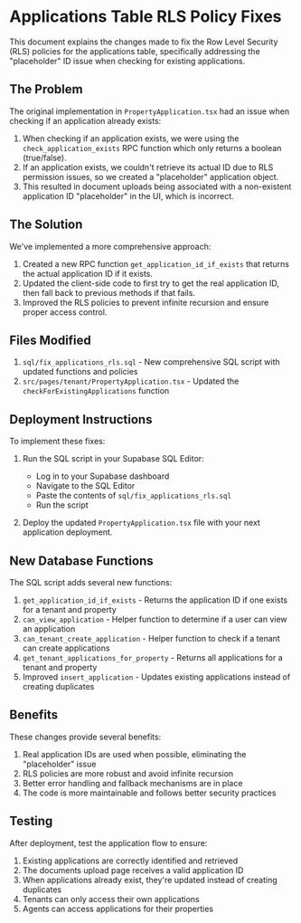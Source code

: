 # Applications Table RLS Policy Fixes

This document explains the changes made to fix the Row Level Security (RLS) policies for the applications table, specifically addressing the "placeholder" ID issue when checking for existing applications.

## The Problem

The original implementation in `PropertyApplication.tsx` had an issue when checking if an application already exists:

1. When checking if an application exists, we were using the `check_application_exists` RPC function which only returns a boolean (true/false).
2. If an application exists, we couldn't retrieve its actual ID due to RLS permission issues, so we created a "placeholder" application object.
3. This resulted in document uploads being associated with a non-existent application ID "placeholder" in the UI, which is incorrect.

## The Solution

We've implemented a more comprehensive approach:

1. Created a new RPC function `get_application_id_if_exists` that returns the actual application ID if it exists.
2. Updated the client-side code to first try to get the real application ID, then fall back to previous methods if that fails.
3. Improved the RLS policies to prevent infinite recursion and ensure proper access control.

## Files Modified

1. `sql/fix_applications_rls.sql` - New comprehensive SQL script with updated functions and policies
2. `src/pages/tenant/PropertyApplication.tsx` - Updated the `checkForExistingApplications` function

## Deployment Instructions

To implement these fixes:

1. Run the SQL script in your Supabase SQL Editor:

   - Log in to your Supabase dashboard
   - Navigate to the SQL Editor
   - Paste the contents of `sql/fix_applications_rls.sql`
   - Run the script

2. Deploy the updated `PropertyApplication.tsx` file with your next application deployment.

## New Database Functions

The SQL script adds several new functions:

1. `get_application_id_if_exists` - Returns the application ID if one exists for a tenant and property
2. `can_view_application` - Helper function to determine if a user can view an application
3. `can_tenant_create_application` - Helper function to check if a tenant can create applications
4. `get_tenant_applications_for_property` - Returns all applications for a tenant and property
5. Improved `insert_application` - Updates existing applications instead of creating duplicates

## Benefits

These changes provide several benefits:

1. Real application IDs are used when possible, eliminating the "placeholder" issue
2. RLS policies are more robust and avoid infinite recursion
3. Better error handling and fallback mechanisms are in place
4. The code is more maintainable and follows better security practices

## Testing

After deployment, test the application flow to ensure:

1. Existing applications are correctly identified and retrieved
2. The documents upload page receives a valid application ID
3. When applications already exist, they're updated instead of creating duplicates
4. Tenants can only access their own applications
5. Agents can access applications for their properties
